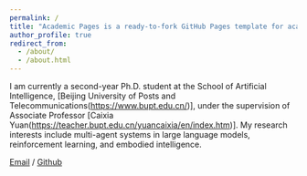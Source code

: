 ```yaml
---
permalink: /
title: "Academic Pages is a ready-to-fork GitHub Pages template for academic personal websites"
author_profile: true
redirect_from: 
  - /about/
  - /about.html
---
```


I am currently a second-year Ph.D. student at the School of Artificial Intelligence, [Beijing University of Posts and Telecommunications(https://www.bupt.edu.cn/)], under the supervision of Associate Professor [Caixia Yuan(https://teacher.bupt.edu.cn/yuancaixia/en/index.htm)]. My research interests include multi-agent systems in large language models, reinforcement learning, and embodied intelligence.

[Email](mailto:zhangshuwen2023@bupt.edu.cn) / [Github](https://github.com/CookPandar) 
